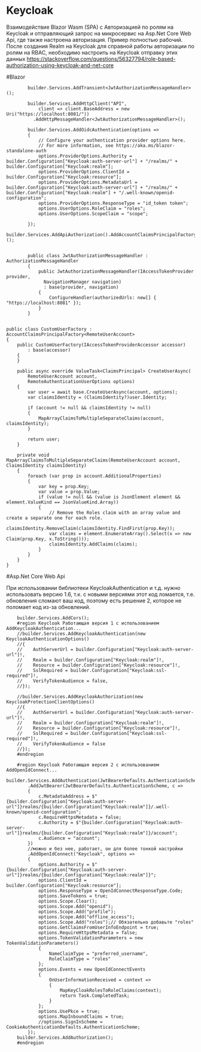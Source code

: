 # Keycloak
Взаимодействие Blazor Wasm (SPA) с Авторизацией по ролям на Keycloak и отправляющий запрос на микросервис на Asp.Net Core Web Api, где также настроена авторизация. Пример полностью рабочий. После создания Realm на Keycloak для справной работы авторизации по ролям на RBAC, необходимо настроить на Keycloak отправку этих данных https://stackoverflow.com/questions/56327794/role-based-authorization-using-keycloak-and-net-core

#Blazor

            builder.Services.AddTransient<JwtAuthorizationMessageHandler>();

            builder.Services.AddHttpClient("API",
                client => client.BaseAddress = new Uri("https://localhost:8081/"))
              .AddHttpMessageHandler<JwtAuthorizationMessageHandler>();

            builder.Services.AddOidcAuthentication(options =>
            {
                // Configure your authentication provider options here.
                // For more information, see https://aka.ms/blazor-standalone-auth
                options.ProviderOptions.Authority = builder.Configuration["Keycloak:auth-server-url"] + "/realms/" + builder.Configuration["Keycloak:realm"];
                options.ProviderOptions.ClientId = builder.Configuration["Keycloak:resource"];
                options.ProviderOptions.MetadataUrl = builder.Configuration["Keycloak:auth-server-url"] + "/realms/" + builder.Configuration["Keycloak:realm"] + "/.well-known/openid-configuration";
                options.ProviderOptions.ResponseType = "id_token token";
                options.UserOptions.RoleClaim = "roles";
                options.UserOptions.ScopeClaim = "scope";

            });
            builder.Services.AddApiAuthorization().AddAccountClaimsPrincipalFactory<CustomUserFactory>();

            
            public class JwtAuthorizationMessageHandler : AuthorizationMessageHandler
            {
                public JwtAuthorizationMessageHandler(IAccessTokenProvider provider,
                  NavigationManager navigation)
                  : base(provider, navigation)
                {
                    ConfigureHandler(authorizedUrls: new[] { "https://localhost:8081" });
                }
            }


    public class CustomUserFactory : AccountClaimsPrincipalFactory<RemoteUserAccount>
    {
        public CustomUserFactory(IAccessTokenProviderAccessor accessor)
            : base(accessor)
        {
        }

        public async override ValueTask<ClaimsPrincipal> CreateUserAsync(
            RemoteUserAccount account,
            RemoteAuthenticationUserOptions options)
        {
            var user = await base.CreateUserAsync(account, options);
            var claimsIdentity = (ClaimsIdentity?)user.Identity;

            if (account != null && claimsIdentity != null)
            {
                MapArrayClaimsToMultipleSeparateClaims(account, claimsIdentity);
            }

            return user;
        }

        private void MapArrayClaimsToMultipleSeparateClaims(RemoteUserAccount account, ClaimsIdentity claimsIdentity)
        {
            foreach (var prop in account.AdditionalProperties)
            {
                var key = prop.Key;
                var value = prop.Value;
                if (value != null && (value is JsonElement element && element.ValueKind == JsonValueKind.Array))
                {
                    // Remove the Roles claim with an array value and create a separate one for each role.
                    claimsIdentity.RemoveClaim(claimsIdentity.FindFirst(prop.Key));
                    var claims = element.EnumerateArray().Select(x => new Claim(prop.Key, x.ToString()));
                    claimsIdentity.AddClaims(claims);
                }
            }
        }
    }

#Asp.Net Core Web Api

При использовании библиотеки KeycloakAuthentication и т.д. нужно использовать версию 1.6, т.к. с новыми версиями этот код ломается, т.е. обновления сломают ваш код, поэтому есть решение 2, которое не поломает код из-за обновлений.

        builder.Services.AddCors();
        #region Keycloak Работающая версия 1 с использованием AddKeycloakAuthentication...
        //builder.Services.AddKeycloakAuthentication(new KeycloakAuthenticationOptions()
        //{
        //    AuthServerUrl = builder.Configuration["Keycloak:auth-server-url"]!,
        //    Realm = builder.Configuration["Keycloak:realm"]!,
        //    Resource = builder.Configuration["Keycloak:resource"]!,
        //    SslRequired = builder.Configuration["Keycloak:ssl-required"]!,
        //    VerifyTokenAudience = false,
        //});

        //builder.Services.AddKeycloakAuthorization(new KeycloakProtectionClientOptions()
        //{
        //    AuthServerUrl = builder.Configuration["Keycloak:auth-server-url"]!,
        //    Realm = builder.Configuration["Keycloak:realm"]!,
        //    Resource = builder.Configuration["Keycloak:resource"]!,
        //    SslRequired = builder.Configuration["Keycloak:ssl-required"]!,
        //    VerifyTokenAudience = false
        //});
        #endregion

        #region Keycloak Работающая версия 2 с использованием AddOpenIdConnect...
        builder.Services.AddAuthentication(JwtBearerDefaults.AuthenticationScheme)
            .AddJwtBearer(JwtBearerDefaults.AuthenticationScheme, c =>
            {
                c.MetadataAddress = $"{builder.Configuration["Keycloak:auth-server-url"]}realms/{builder.Configuration["Keycloak:realm"]}/.well-known/openid-configuration";
                c.RequireHttpsMetadata = false;
                c.Authority = $"{builder.Configuration["Keycloak:auth-server-url"]}realms/{builder.Configuration["Keycloak:realm"]}/account";
                c.Audience = "account";
            })
            //можно и без нее, работает, он для более тонкой настройки
            .AddOpenIdConnect("Keycloak", options =>
            {
                options.Authority = $"{builder.Configuration["Keycloak:auth-server-url"]}realms/{builder.Configuration["Keycloak:realm"]}";
                options.ClientId = builder.Configuration["Keycloak:resource"];
                options.ResponseType = OpenIdConnectResponseType.Code;
                options.SaveTokens = true;
                options.Scope.Clear();
                options.Scope.Add("openid");
                options.Scope.Add("profile");
                options.Scope.Add("offline_access");
                options.Scope.Add("roles");// Обязательно добавьте "roles"
                options.GetClaimsFromUserInfoEndpoint = true;
                options.RequireHttpsMetadata = false;
                options.TokenValidationParameters = new TokenValidationParameters()
                {
                    NameClaimType = "preferred_username",
                    RoleClaimType = "roles"
                };
                options.Events = new OpenIdConnectEvents
                {
                    OnUserInformationReceived = context =>
                    {
                        MapKeyCloakRolesToRoleClaims(context);
                        return Task.CompletedTask;
                    }
                };
                options.UsePkce = true;
                options.MapInboundClaims = true;
                //options.SignInScheme = CookieAuthenticationDefaults.AuthenticationScheme;
            });
        builder.Services.AddAuthorization();
        #endregion


